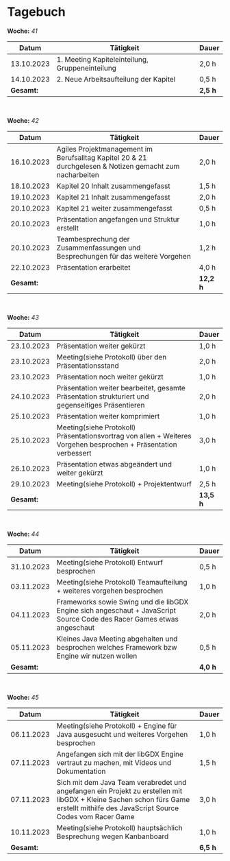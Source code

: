 # Tagebuch


**Woche:** *41*

| Datum       | Tätigkeit                                  | Dauer  |
|-------------|---------------------------------------------|--------|
| 13.10.2023  |1. Meeting Kapiteleinteilung, Gruppeneinteilung        | 2,0 h  |
| 14.10.2023  |2. Neue Arbeitsaufteilung der Kapitel        | 0,5 h  |
| **Gesamt:**  |                                            | **2,5 h**  |

<br>

**Woche:** *42*

| Datum       | Tätigkeit                                  | Dauer  |
|-------------|---------------------------------------------|--------|
| 16.10.2023  | Agiles Projektmanagement im Berufsalltag Kapitel 20 & 21 durchgelesen & Notizen gemacht zum nacharbeiten                                            | 2,0 h  |
| 18.10.2023  | Kapitel 20 Inhalt zusammengefasst       | 1,5 h  |
| 19.10.2023  | Kapitel 21 Inhalt zusammengefasst       | 2,0 h  |
| 20.10.2023  | Kapitel 21 weiter zusammengefasst  | 0,5 h  |
| 20.10.2023  | Präsentation angefangen und Struktur erstellt  | 1,0 h  |
|20.10.2023| Teambesprechung der Zusammenfassungen und Besprechungen für das weitere Vorgehen|1,2 h|
|22.10.2023|Präsentation erarbeitet|4,0 h|
| **Gesamt:**  |                                            | **12,2 h**  |

<br>

**Woche:** *43*

| Datum       | Tätigkeit                                  | Dauer  |
|-------------|---------------------------------------------|--------|
|23.10.2023|Präsentation weiter gekürzt | 1,0 h |
|23.10.2023|Meeting(siehe Protokoll) über den Präsentationsstand| 2,0 h |
|23.10.2023|Präsentation noch weiter gekürzt| 1,0 h |
|24.10.2023|Präsentation weiter bearbeitet, gesamte Präsentation strukturiert und gegenseitiges Präsentieren| 2,0 h |
|25.10.2023|Präsentation weiter komprimiert| 1,0 h |
|25.10.2023|Meeting(siehe Protokoll) Präsentationsvortrag von allen + Weiteres Vorgehen besprochen + Präsentation verbessert| 3,0 h |
|26.10.2023|Präsentation etwas abgeändert und weiter gekürzt| 1,0 h |
|29.10.2023|Meeting(siehe Protokoll) + Projektentwurf  | 2,5 h |
| **Gesamt:**  |                                            | **13,5 h**  |

<br>

**Woche:** *44*

| Datum       | Tätigkeit                                  | Dauer  |
|-------------|---------------------------------------------|--------|
|31.10.2023|Meeting(siehe Protokoll) Entwurf besprochen | 0,5 h |
|03.11.2023|Meeting(siehe Protokoll) Teamaufteilung + weiteres vorgehen besprochen| 1,0 h|
|04.11.2023|Frameworks sowie Swing und die libGDX Engine sich angeschaut + JavaScript Source Code des Racer Games etwas angeschaut| 2,0 h|
|05.11.2023|Kleines Java Meeting abgehalten und besprochen welches Framework bzw Engine wir nutzen wollen| 0,5 h|
| **Gesamt:**  |                                            | **4,0 h**  |


<br>

**Woche:** *45*

| Datum       | Tätigkeit                                  | Dauer  |
|-------------|---------------------------------------------|--------|
|06.11.2023|Meeting(siehe Protokoll) + Engine für Java ausgesucht und weiteres Vorgehen besprochen| 1,0 h|
|07.11.2023|Angefangen sich mit der libGDX Engine vertraut zu machen, mit Videos und Dokumentation| 1,5 h|
|07.11.2023|Sich mit dem Java Team verabredet und angefangen ein Projekt zu erstellen mit libGDX + Kleine Sachen schon fürs Game erstellt mithilfe des JavaScript Source Codes vom Racer Game | 3,0 h |
|10.11.2023|Meeting(siehe Protokoll) hauptsächlich Besprechung wegen Kanbanboard | 1,0 h|
| **Gesamt:**  |                                            | **6,5 h**  |